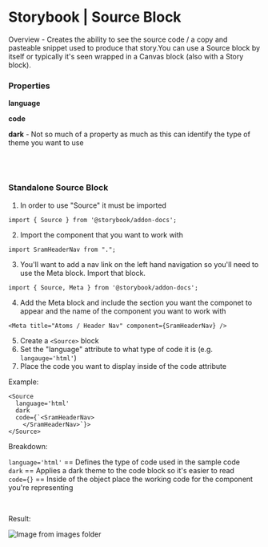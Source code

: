 # Storybook | Source Block

Overview - Creates the ability to see the source code / a copy and pasteable snippet used to produce that story.You can use a Source block by itself or typically it's seen wrapped in a Canvas block (also with a Story block).



### Properties

**language** 

**code**

**dark** - Not so much of a property as much as this can identify the type of theme you want to use

<br><br>


### Standalone Source Block  
1. In order to use "Source" it must be imported 
```
import { Source } from '@storybook/addon-docs';
```
2. Import the component that you want to work with
```
import SramHeaderNav from ".";
```
3. You'll want to add a nav link on the left hand navigation so you'll need to use the Meta block. Import that block.
```
import { Source, Meta } from '@storybook/addon-docs';
```
4. Add the Meta block and include the section you want the componet to appear and the name of the component you want to work with
```
<Meta title="Atoms / Header Nav" component={SramHeaderNav} />
```

5. Create a `<Source>` block
6. Set the "language" attribute to what type of code it is (e.g. `langauge='html'`) 
7. Place the code you want to display inside of the code attribute

Example:

```mdx
<Source 
  language='html'
  dark
  code={`<SramHeaderNav>
    </SramHeaderNav>`}>
</Source>
```
Breakdown:

`language='html'` == Defines the type of code used in the sample code  
`dark` == Applies a dark theme to the code block so it's easier to read  
`code={}` == Inside of the object place the working code for the component you're representing

<br>

Result:

![Image from images folder](/storybook/storybook-docBlocks/docBlock-source/story-block_standalone-example.png)
